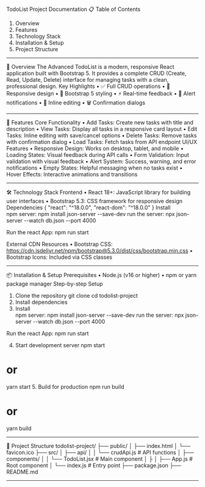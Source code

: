 TodoList Project Documentation
📋 Table of Contents
1.	Overview
2.	Features
3.	Technology Stack
4.	Installation & Setup
5.	Project Structure
________________________________________
🎯 Overview
The Advanced TodoList is a modern, responsive React application built with Bootstrap 5. It provides a complete CRUD (Create, Read, Update, Delete) interface for managing tasks with a clean, professional design.
Key Highlights
•	✅ Full CRUD operations
•	📱 Responsive design
•	🎨 Bootstrap 5 styling
•	⚡ Real-time feedback
•	🔔 Alert notifications
•	📝 Inline editing
•	🗑️ Confirmation dialogs
________________________________________
🚀 Features
Core Functionality
•	Add Tasks: Create new tasks with title and description
•	View Tasks: Display all tasks in a responsive card layout
•	Edit Tasks: Inline editing with save/cancel options
•	Delete Tasks: Remove tasks with confirmation dialog
•	Load Tasks: Fetch tasks from API endpoint
UI/UX Features
•	Responsive Design: Works on desktop, tablet, and mobile
•	Loading States: Visual feedback during API calls
•	Form Validation: Input validation with visual feedback
•	Alert System: Success, warning, and error notifications
•	Empty States: Helpful messaging when no tasks exist
•	Hover Effects: Interactive animations and transitions
________________________________________
🛠️ Technology Stack
Frontend
•	React 18+: JavaScript library for building user interfaces
•	Bootstrap 5.3: CSS framework for responsive design
Dependencies
{
  "react": "^18.0.0",
  "react-dom": "^18.0.0"
}
Install  
npm server: npm install json-server --save-dev
run the server: npx json-server --watch db.json --port 4000

Run the react App:
npm run start



External CDN Resources
•	Bootstrap CSS: https://cdn.jsdelivr.net/npm/bootstrap@5.3.0/dist/css/bootstrap.min.css
•	Bootstrap Icons: Included via CSS classes
________________________________________
📦 Installation & Setup
Prerequisites
•	Node.js (v16 or higher)
•	npm or yarn package manager
Step-by-step Setup
1.	Clone the repository
 	git clone <your-repo-url>
cd todolist-project
2.	Install dependencies
3.	Install  
npm server: npm install json-server --save-dev
run the server: npx json-server --watch db.json --port 4000

Run the react App:
npm run start

4.	Start development server
 	npm start
# or
yarn start
5.	Build for production
 	npm run build
# or
yarn build
________________________________________
📁 Project Structure
todolist-project/
├── public/
│   ├── index.html
│   └── favicon.ico
├── src/
│   ├── api/
│   │   └── crudApi.js          # API functions
│   ├── components/
│   │   └── TodoList.jsx        # Main component
│   ├
│   ├── App.js                  # Root component
│   └── index.js                # Entry point
├── package.json
├── README.md
________________________________________

